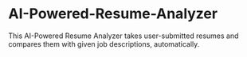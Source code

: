 # AI-Powered-Resume-Analyzer
This AI-Powered Resume Analyzer takes user-submitted resumes and compares them with given job descriptions, automatically.
